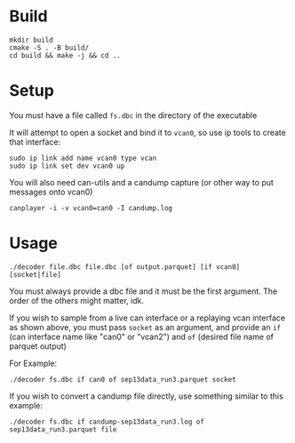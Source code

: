 # Build
```
mkdir build
cmake -S . -B build/
cd build && make -j && cd ..
```
# Setup
You must have a file called `fs.dbc` in the directory of the executable

It will attempt to open a socket and bind it to `vcan0`, so use ip tools to create that interface:
```
sudo ip link add name vcan0 type vcan
sudo ip link set dev vcan0 up
```

You will also need can-utils and a candump capture (or other way to put messages onto vcan0)
```
canplayer -i -v vcan0=can0 -I candump.log
```


# Usage
```
./decoder file.dbc file.dbc [of output.parquet] [if vcan0] [socket|file]
```
You must always provide a dbc file and it must be the first argument. The order of the others might matter, idk.

If you wish to sample from a live can interface or a replaying vcan interface as shown above, you must pass `socket` as an argument, and provide an `if` (can interface name like "can0" or "vcan2") and `of` (desired file name of parquet output)

For Example:
```
./decoder fs.dbc if can0 of sep13data_run3.parquet socket
```

If you wish to convert a candump file directly, use something similar to this example:
```
./decoder fs.dbc if candump-sep13data_run3.log of sep13data_run3.parquet file
```
